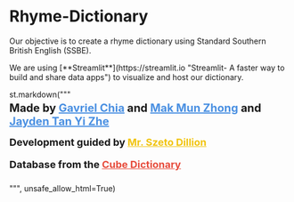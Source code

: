 # Rhyme-Dictionary
<p>Our objective is to create a rhyme dictionary using Standard Southern British English (SSBE).</p>
We are using [**Streamlit**](https://streamlit.io "Streamlit- A faster way to build and share data apps") to visualize and host our dictionary.

st.markdown("""
<h3 style='text-align: left; font-size: 20px; margin-top: -10px;'>Made by 
<a href="https://sites.google.com/view/gavrielchia/" target="_blank" style="color: #4A90E2;">Gavriel Chia</a> and 
<a href="https://sites.google.com/view/test/" target="_blank" style="color: #4A90E2;">Mak Mun Zhong</a> and  
<a href="https://sites.google.com/view/test/" target="_blank" style="color: #4A90E2;">Jayden Tan Yi Zhe</a></h3>
<h4 style='text-align: left; font-size: 18px; margin-top: -5px;'>Development guided by 
<a href="https://www.instagram.com/szetodl/" target="_blank" style="color: #F1C40F;">Mr. Szeto Dillion</a></h4>
<h4 style='text-align: left; font-size: 18px; margin-top: -5px;'>Database from the 
<a href="http://seas.elte.hu/cube/" target="_blank" style="color: #E74C3C;">Cube Dictionary</a></h4>
""", unsafe_allow_html=True)

